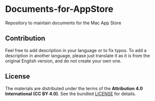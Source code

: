 # Documents-for-AppStore
Repository to maintain documents for the Mac App Store


## Contribution

Feel free to add description in your language or to fix typos.
To add a description in another language, please just translate it as it is from the original English version, and do not create your own one.


## License

The materials are distributed under the terms of the __Attribution 4.0 International (CC BY 4.0)__. See the bundled [LICENSE](LICENSE) for details.
